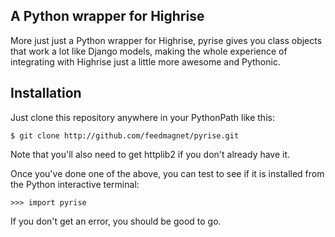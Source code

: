 A Python wrapper for Highrise
----------------------------------
More just just a Python wrapper for Highrise, pyrise gives you class
objects that work a lot like Django models, making the whole experience of
integrating with Highrise just a little more awesome and Pythonic.


Installation
------------
Just clone this repository anywhere in your PythonPath like this:

    $ git clone http://github.com/feedmagnet/pyrise.git

Note that you'll also need to get httplib2 if you don't already have it.

Once you've done one of the above, you can test to see if it is installed from
the Python interactive terminal:

    >>> import pyrise

If you don't get an error, you should be good to go.